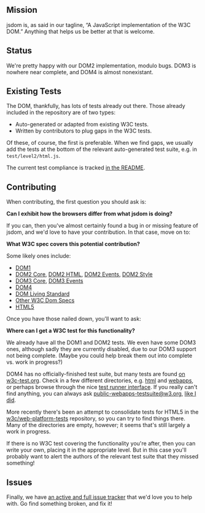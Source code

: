 ## Mission

jsdom is, as said in our tagline, “A JavaScript implementation of the W3C DOM.” Anything that helps us be better at that is welcome.

## Status

We're pretty happy with our DOM2 implementation, modulo bugs. DOM3 is nowhere near complete, and DOM4 is almost nonexistant.

## Existing Tests

The DOM, thankfully, has lots of tests already out there. Those already included in the repository are of two types:

* Auto-generated or adapted from existing W3C tests.
* Written by contributors to plug gaps in the W3C tests.

Of these, of course, the first is preferable. When we find gaps, we usually add the tests at the bottom of the relevant auto-generated test suite, e.g. in `test/level2/html.js`.

The current test compliance is tracked [in the README](https://github.com/tmpvar/jsdom#test-compliance).

## Contributing

When contributing, the first question you should ask is:

**Can I exhibit how the browsers differ from what jsdom is doing?**

If you can, then you've almost certainly found a bug in or missing feature of jsdom, and we'd love to have your contribution. In that case, move on to:

**What W3C spec covers this potential contribution?**

Some likely ones include:

* [DOM1](http://www.w3.org/TR/1998/REC-DOM-Level-1-19981001/cover.html)
* [DOM2 Core](http://www.w3.org/TR/2000/REC-DOM-Level-2-Core-20001113/), [DOM2 HTML](http://www.w3.org/TR/2003/REC-DOM-Level-2-HTML-20030109/), [DOM2 Events](http://www.w3.org/TR/2000/REC-DOM-Level-2-Events-20001113/), [DOM2 Style](http://www.w3.org/TR/2000/REC-DOM-Level-2-Style-20001113/)
* [DOM3 Core](http://www.w3.org/TR/2004/REC-DOM-Level-3-Core-20040407/), [DOM3 Events](http://www.w3.org/TR/DOM-Level-3-Events/)
* [DOM4](http://www.w3.org/TR/2012/WD-dom-20120405/)
* [DOM Living Standard](http://dom.spec.whatwg.org/)
* [Other W3C Dom Specs](http://www.w3.org/standards/techs/dom)
* [HTML5](http://www.w3.org/TR/html5/)

Once you have those nailed down, you'll want to ask:

**Where can I get a W3C test for this functionality?**

We already have all the DOM1 and DOM2 tests. We even have some DOM3 ones, although sadly they are currently disabled, due to our DOM3 support not being complete. (Maybe you could help break them out into complete vs. work in progress?)

DOM4 has no officially-finished test suite, but many tests are found [on w3c-test.org](http://w3c-test.org/). Check in a few different directories, e.g. [html](http://w3c-test.org/html/tests/) and [webapps](http://w3c-test.org/webapps/), or perhaps browse through the nice [test runner interface](http://w3c-test.org/framework/app/suite). If you really can't find anything, you can always ask [public-webapps-testsuite@w3.org](mailto:public-webapps-testsuite@w3.org), [like I did](http://lists.w3.org/Archives/Public/public-webapps-testsuite/2012Aug/0001.html).

More recently there's been an attempt to consolidate tests for HTML5 in the [w3c/web-platform-tests](https://github.com/w3c/web-platform-tests) repository, so you can try to find things there. Many of the directories are empty, however; it seems that's still largely a work in progress.

If there is no W3C test covering the functionality you're after, then you can write your own, placing it in the appropriate level. But in this case you'll probably want to alert the authors of the relevant test suite that they missed something!

## Issues

Finally, we have [an active and full issue tracker](https://github.com/tmpvar/jsdom/issues) that we'd love you to help with. Go find something broken, and fix it!

